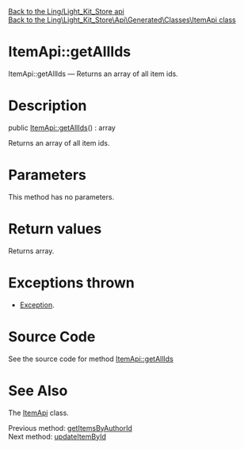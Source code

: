 [Back to the Ling/Light_Kit_Store api](https://github.com/lingtalfi/Light_Kit_Store/blob/master/doc/api/Ling/Light_Kit_Store.md)<br>
[Back to the Ling\Light_Kit_Store\Api\Generated\Classes\ItemApi class](https://github.com/lingtalfi/Light_Kit_Store/blob/master/doc/api/Ling/Light_Kit_Store/Api/Generated/Classes/ItemApi.md)


ItemApi::getAllIds
================



ItemApi::getAllIds — Returns an array of all item ids.




Description
================


public [ItemApi::getAllIds](https://github.com/lingtalfi/Light_Kit_Store/blob/master/doc/api/Ling/Light_Kit_Store/Api/Generated/Classes/ItemApi/getAllIds.md)() : array




Returns an array of all item ids.




Parameters
================

This method has no parameters.


Return values
================

Returns array.


Exceptions thrown
================

- [Exception](http://php.net/manual/en/class.exception.php).&nbsp;







Source Code
===========
See the source code for method [ItemApi::getAllIds](https://github.com/lingtalfi/Light_Kit_Store/blob/master/Api/Generated/Classes/ItemApi.php#L378-L381)


See Also
================

The [ItemApi](https://github.com/lingtalfi/Light_Kit_Store/blob/master/doc/api/Ling/Light_Kit_Store/Api/Generated/Classes/ItemApi.md) class.

Previous method: [getItemsByAuthorId](https://github.com/lingtalfi/Light_Kit_Store/blob/master/doc/api/Ling/Light_Kit_Store/Api/Generated/Classes/ItemApi/getItemsByAuthorId.md)<br>Next method: [updateItemById](https://github.com/lingtalfi/Light_Kit_Store/blob/master/doc/api/Ling/Light_Kit_Store/Api/Generated/Classes/ItemApi/updateItemById.md)<br>

